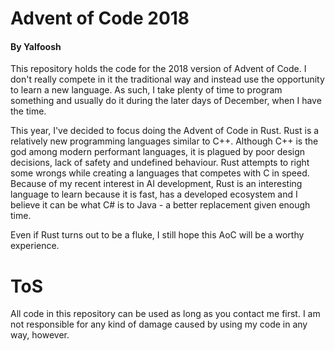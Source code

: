 # Advent of Code 2018
#### By Yalfoosh

This repository holds the code for the 2018 version of Advent of Code. I don't really compete in it the traditional way and instead use the opportunity to learn a new language. As such, I take plenty of time to program something and usually do it during the later days of December, when I have the time.

This year, I've decided to focus doing the Advent of Code in Rust. Rust is a relatively new programming languages similar to C++. Although C++ is the god among modern performant languages, it is plagued by poor design decisions, lack of safety and undefined behaviour. Rust attempts to right some wrongs while creating a languages that competes with C in speed. Because of my recent interest in AI development, Rust is an interesting language to learn because it is fast, has a developed ecosystem and I believe it can be what C# is to Java - a better replacement given enough time.

Even if Rust turns out to be a fluke, I still hope this AoC will be a worthy experience.

# ToS

All code in this repository can be used as long as you contact me first. I am not responsible for any kind of damage caused by using my code in any way, however.
